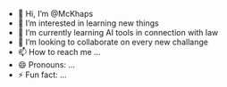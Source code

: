 - 👋 Hi, I’m @McKhaps
- 👀 I’m interested in learning new things
- 🌱 I’m currently learning AI tools in connection with law
- 💞️ I’m looking to collaborate on every new challange
- 📫 How to reach me ...
- 😄 Pronouns: ...
- ⚡ Fun fact: ...

<!---
McKhaps/McKhaps is a ✨ special ✨ repository because its `README.md` (this file) appears on your GitHub profile.
You can click the Preview link to take a look at your changes.
--->
